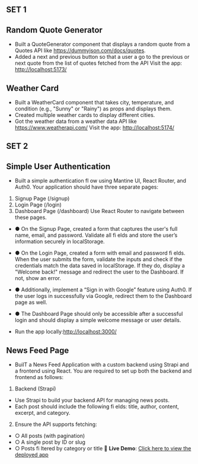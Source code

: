 ## SET 1
## Random Quote Generator 
- Built a QuoteGenerator component that displays a random quote from a Quotes API like https://dummyjson.com/docs/quotes. 
- Added a next and previous button so that a user a go to the previous or next quote from the list of quotes fetched from the API 
Visit the app: <http://localhost:5173/>

## Weather Card 
- Built a WeatherCard component that takes city, temperature, and condition (e.g., "Sunny" or "Rainy") as props and displays them. 
- Created multiple weather cards to display different cities.
- Got the weather data from a weather data API like https://www.weatherapi.com/
Visit the app: <http://localhost:5174/>

## SET 2
## Simple User Authentication
- Built a simple authentication fl ow using Mantine UI, React Router, and Auth0. Your application should have three separate pages:
1. Signup Page (/signup)
2. Login Page (/login)
3. Dashboard Page (/dashboard)
Use React Router to navigate between these pages.
- ● On the Signup Page, created a form that captures the user's full name, email, and password. Validate all fi elds and store the user’s information securely in localStorage.
- ● On the Login Page, created a form with email and password fi elds. When the user submits the form, validate the inputs and check if the credentials match the data saved in localStorage. If they do, display a "Welcome back!" message and redirect the user to the Dashboard. If not, show an error.
- ● Additionally, implement a “Sign in with Google” feature using Auth0. If the user logs in successfully via Google, redirect them to the Dashboard page as well.
- ● The Dashboard Page should only be accessible after a successful login and should display a simple welcome message or user details.

- Run the app locally:<http://localhost:3000/>

## News Feed Page 
- BuilT a News Feed Application with a custom backend using Strapi and a frontend using React. You are required to set up both the backend and frontend as follows:
1. Backend (Strapi)
- Use Strapi to build your backend API for managing news posts.
-  Each post should include the following fi elds: title, author, content,
excerpt, and category.
2. Ensure the API supports fetching:
- ○ All posts (with pagination)
- ○ A single post by ID or slug
- ○ Posts fi ltered by category or title
🚀 **Live Demo**: [Click here to view the deployed app](https://react-js-challenges-1.onrender.com)